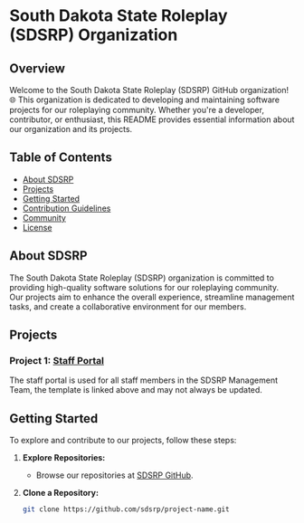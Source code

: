 # South Dakota State Roleplay (SDSRP) Organization

## Overview

Welcome to the South Dakota State Roleplay (SDSRP) GitHub organization! 🌐 This organization is dedicated to developing and maintaining software projects for our roleplaying community. Whether you're a developer, contributor, or enthusiast, this README provides essential information about our organization and its projects.

## Table of Contents

- [About SDSRP](#about-sdsrp)
- [Projects](#projects)
- [Getting Started](#getting-started)
- [Contribution Guidelines](#contribution-guidelines)
- [Community](#community)
- [License](#license)

## About SDSRP

The South Dakota State Roleplay (SDSRP) organization is committed to providing high-quality software solutions for our roleplaying community. Our projects aim to enhance the overall experience, streamline management tasks, and create a collaborative environment for our members.

## Projects

### Project 1: [Staff Portal](https://github.com/sdsrp-public/staff-portal)

The staff portal is used for all staff members in the SDSRP Management Team, the template is linked above and may not always be updated.
## Getting Started

To explore and contribute to our projects, follow these steps:

1. **Explore Repositories:**
   - Browse our repositories at [SDSRP GitHub](https://github.com/sdsrp).

2. **Clone a Repository:**
   ```bash
   git clone https://github.com/sdsrp/project-name.git
